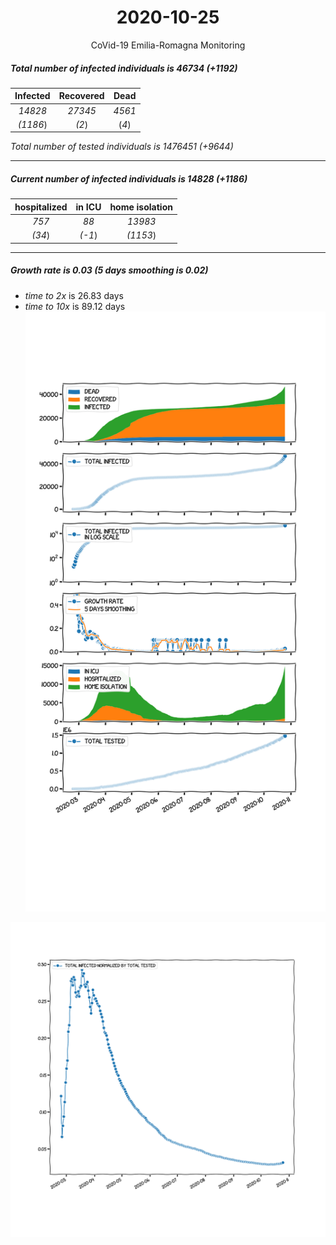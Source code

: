 <div align='center'>

# 2020-10-25
CoVid-19 Emilia-Romagna Monitoring
</div>

##### Total number of infected individuals is 46734 (+1192)
Infected | Recovered | Dead
:---: | :---: | :---:
*14828* | *27345* | *4561*
*(1186*) | *(2*) | (*4*)

*Total number of tested individuals is 1476451 (+9644)*
***
##### Current number of infected individuals is 14828 (+1186)
hospitalized | in ICU | home isolation
:---: | :---: | :---:
*757* |*88* |*13983*
*(34*) |*(-1*) |*(1153*)
***
##### Growth rate is 0.03 (5 days smoothing is 0.02)
- *time to 2x* is 26.83 days
- *time to 10x* is 89.12 days
![stats][stats]

![infected_normalized][infected_normalized]

[stats]: stats_Emilia-Romagna.png
[infected_normalized]: infected_normalized_Emilia-Romagna.png
